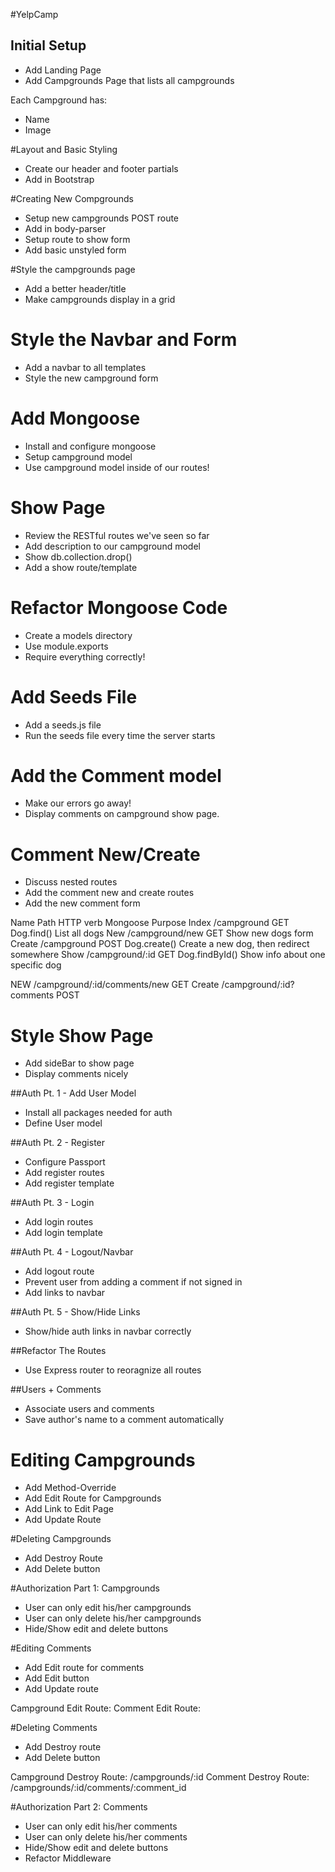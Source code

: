 #YelpCamp

## Initial Setup
* Add Landing Page
* Add Campgrounds Page that lists all campgrounds


Each Campground has:
* Name
* Image


#Layout and Basic Styling
* Create our header and footer partials
* Add in Bootstrap


#Creating New Compgrounds
* Setup new campgrounds POST route
* Add in body-parser
* Setup route to show form
* Add basic unstyled form


#Style the campgrounds page
* Add a better header/title
* Make campgrounds display in a grid

# Style the Navbar and Form
* Add a navbar to all templates
* Style the new campground form

# Add Mongoose
* Install and configure mongoose
* Setup campground model
* Use campground model inside of our routes!

# Show Page
* Review the RESTful routes we've seen so far
* Add description to our campground model
* Show db.collection.drop()
* Add a show route/template

# Refactor Mongoose Code
* Create a models directory
* Use module.exports
* Require everything correctly!

# Add Seeds File
* Add a seeds.js file
* Run the seeds file every time the server starts

# Add the Comment model
* Make our errors go away!
* Display comments on campground show page.

# Comment New/Create
* Discuss nested routes
* Add the comment new and create routes
* Add the new comment form


Name        Path                HTTP verb   Mongoose                    Purpose
Index       /campground          GET         Dog.find()                  List all dogs
New         /campground/new      GET                                     Show new dogs form
Create      /campground          POST        Dog.create()                Create a new dog, then redirect somewhere
Show        /campground/:id      GET         Dog.findById()              Show info about one specific dog
 
NEW         /campground/:id/comments/new    GET
Create      /campground/:id?comments        POST



# Style Show Page
* Add sideBar to show page
* Display comments nicely


##Auth Pt. 1 - Add User Model
* Install all packages needed for auth
* Define User model 

##Auth Pt. 2 - Register
* Configure Passport
* Add register routes
* Add register template

##Auth Pt. 3 - Login
* Add login routes
* Add login template

##Auth Pt. 4 - Logout/Navbar
* Add logout route
* Prevent user from adding a comment if not signed in
* Add links to navbar

##Auth Pt. 5 - Show/Hide Links
* Show/hide auth links in navbar correctly

##Refactor The Routes
* Use Express router to reoragnize all routes

##Users + Comments
* Associate users and comments
* Save author's name to a comment automatically


# Editing Campgrounds
* Add Method-Override
* Add Edit Route for Campgrounds
* Add Link to Edit Page
* Add Update Route

#Deleting Campgrounds
* Add Destroy Route
* Add Delete button

#Authorization Part 1: Campgrounds
* User can only edit his/her campgrounds
* User can only delete his/her campgrounds
* Hide/Show edit and delete buttons

#Editing Comments
* Add Edit route for comments
* Add Edit button
* Add Update route

Campground Edit Route: <!--/campgrounds/:id/edit-->
Comment Edit Route:   <!--/campgrounds/:id/comments/:comment_id/edit-->

#Deleting Comments
* Add Destroy route
* Add Delete button

Campground Destroy Route: /campgrounds/:id
Comment Destroy Route:    /campgrounds/:id/comments/:comment_id

#Authorization Part 2: Comments
* User can only edit his/her comments
* User can only delete his/her comments
* Hide/Show edit and delete buttons
* Refactor Middleware



